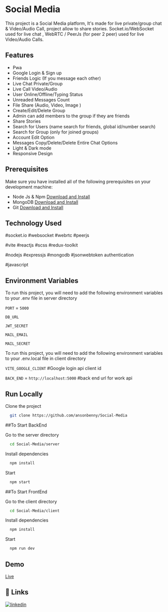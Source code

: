 # Social Media

This project is a Social Media platform, It's made for live private/group chat & Video/Audio Call, project allow to share stories. Socket.io/WebSocket used for live chat , WebRTC / PeerJs (for peer 2 peer) used for live Video/Audio Calls.

## Features

- Pwa
- Google Login & Sign up
- Friends Logic (If you message each other)
- Live Chat Private/Group
- Live Call Video/Audio
- User Online/Offline/Typing Status
- Unreaded Messages Count
- File Share (Audio, Video, Image )
- Create/Edit/Delete Group
- Admin can add members to the group if they are friends
- Share Stories
- Search for Users (name search for friends, global id/number search)
- Search for Group (only for joined groups)
- Account Edit Option
- Messages Copy/Delete/Delete Entire Chat Options
- Light & Dark mode
- Responsive Design

## Prerequisites

Make sure you have installed all of the following prerequisites on your development machine:

- Node Js & Npm [Download and Install](https://nodejs.org/en)
- MongoDB [Download and Install](https://www.mongodb.com/docs/manual/installation/)
- Git [Download and Install](https://git-scm.com/downloads)

## Technology Used

#socket.io #websocket #webrtc #peerjs

#vite #reactjs #scss #redux-toolkit

#nodejs #expressjs #mongodb #jsonwebtoken authentication

#javascript

## Environment Variables

To run this project, you will need to add the following environment variables to your .env file in server directory

`PORT` = `5000`

`DB_URL`

`JWT_SECRET`

`MAIL_EMAIL`

`MAIL_SECRET`

To run this project, you will need to add the following environment variables to your .env.local file in client directory

`VITE_GOOGLE_CLIENT` #Google login api client id

`BACK_END` = `http://localhost:5000` #back end url for work api

## Run Locally

Clone the project

```bash
  git clone https://github.com/ansonbenny/Social-Media
```

##To Start BackEnd

Go to the server directory

```bash
  cd Social-Media/server
```

Install dependencies

```bash
  npm install
```

Start

```bash
  npm start
```

##To Start FrontEnd

Go to the client directory

```bash
  cd Social-Media/client
```

Install dependencies

```bash
  npm install
```

Start

```bash
  npm run dev
```

## Demo

[Live](https://softchat.online/)

## 🔗 Links

[![linkedin](https://img.shields.io/badge/linkedin-0A66C2?style=for-the-badge&logo=linkedin&logoColor=white)](https://www.linkedin.com/in/anson-benny/)
